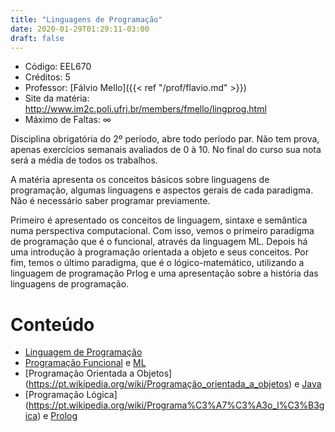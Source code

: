 ```yaml
---
title: "Linguagens de Programação"
date: 2020-01-29T01:29:11-03:00
draft: false
---
```


- Código: EEL670
- Créditos: 5
- Professor: [Fálvio Mello]({{< ref "/prof/flavio.md" >}})
- Site da matéria: http://www.im2c.poli.ufrj.br/members/fmello/lingprog.html
- Máximo de Faltas: ∞

Disciplina obrigatória do 2º período, abre todo período par. Não tem prova, apenas exercícios semanais avaliados de 0 à 10. No final do curso sua nota será a média de todos os trabalhos. 

A matéria apresenta os conceitos básicos sobre linguagens de programação, algumas linguagens e aspectos gerais de cada paradigma. Não é necessário saber programar previamente.

Primeiro é apresentado os conceitos de linguagem, sintaxe e semântica numa perspectiva computacional. Com isso, vemos o primeiro paradigma de programação que é o funcional, através da linguagem ML. Depois há uma introdução à programação orientada a objeto e seus conceitos. Por fim, temos o último paradigma, que é o lógico-matemático, utilizando a linguagem de programação Prlog e uma apresentação sobre a história das linguagens de programação.

# Conteúdo

- [Linguagem de Programação](https://pt.wikipedia.org/wiki/Linguagem_de_programa%C3%A7%C3%A3o)
- [Programação Funcional](https://pt.wikipedia.org/wiki/Programa%C3%A7%C3%A3o_funcional) e [ML](https://pt.wikipedia.org/wiki/ML_(linguagem_de_programa%C3%A7%C3%A3o))
- [Programação Orientada a Objetos] (https://pt.wikipedia.org/wiki/Programação_orientada_a_objetos) e [Java](https://pt.wikipedia.org/wiki/Java_(plataforma_de_software))
- [Programação Lógica] (https://pt.wikipedia.org/wiki/Programa%C3%A7%C3%A3o_l%C3%B3gica) e [Prolog](https://pt.wikipedia.org/wiki/Prolog)

